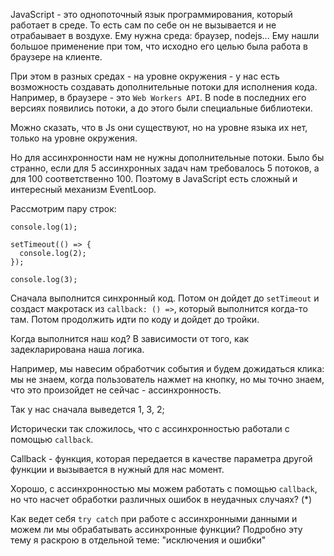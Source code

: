 JavaScript - это однопоточный язык программирования, который работает в среде. То есть сам по себе он не вызывается и не отрабаывает в воздухе. Ему нужна среда: браузер, nodejs... Ему нашли большое применение при том, что исходно его целью была работа в браузере на клиенте.

При этом в разных средах - на уровне окружения - у нас есть возможность создавать дополнительные потоки для исполнения кода. Например, в браузере - это `Web Workers API`. В node в последних его версиях появились потоки, а до этого были специальные библиотеки.

Можно сказать, что в Js они существуют, но на уровне языка их нет, только на уровне окружения.

Но для ассинхронности нам не нужны дополнительные потоки. Было бы странно, если для 5 ассинхронных задач нам требовалось 5 потоков, а для 100 соответственно 100. Поэтому в JavaScript есть сложный и интересный механизм EventLoop.

Рассмотрим пару строк:
```
console.log(1);

setTimeout(() => {
  console.log(2);
});

console.log(3);
```

Сначала выполнится синхронный код. Потом он дойдет до `setTimeout` и создаст макротаск из `callback: () =>`, который выполнится когда-то там. Потом продолжить идти по коду и дойдет до тройки.

Когда выполнится наш код? В зависимости от того, как задекларирована наша логика.

Например, мы навесим обработчик события и будем дожидаться клика: мы не знаем, когда пользователь нажмет на кнопку, но мы точно знаем, что это произойдет не сейчас - ассинхронность.

Так у нас сначала выведется 1, 3, 2;

Исторически так сложилось, что с ассинхронностью работали с помощью `callback`.

Callback - функция, которая передается в качестве параметра другой функции и вызывается в нужный для нас момент.

Хорошо, с ассинхронностью мы можем работать с помощью `callback`, но что насчет обработки различных ошибок в неудачных случаях? (*)

Как ведет себя `try catch` при работе с ассинхронными данными и можем ли мы обрабатывать ассинхронные функции? Подробно эту тему я раскрою в отдельной теме: "исключения и ошибки"